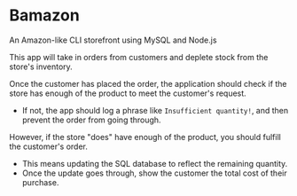 # Bamazon
An Amazon-like CLI storefront using MySQL and Node.js

This app will take in orders from customers and deplete stock from the store's inventory.

Once the customer has placed the order, the application should check if the store has enough of the product to meet the customer's request.

* If not, the app should log a phrase like `Insufficient quantity!`, and then prevent the order from going through.

However, if the store "does" have enough of the product, you should fulfill the customer's order.
   * This means updating the SQL database to reflect the remaining quantity.
   * Once the update goes through, show the customer the total cost of their purchase.
